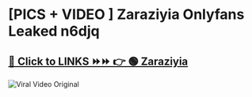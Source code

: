 
 # [PICS + VIDEO ] Zaraziyia Onlyfans Leaked n6djq

## <h2><a href="https://clipsfans.com/Zaraziyia&ref=git">🔗 Click to LINKS ⏩⏩ 👉 🟢 Zaraziyia </a></h2>

<a href="https://clipsfans.com/Zaraziyia&ref=git" rel="nofollow" data-target="animated-image.originalLink"><img src="https://i.ibb.co.com/xMMVF88/686577567.gif" alt="Viral Video Original" style="max-width: 100%; display: inline-block;" data-target="animated-image.originalImage"></a>

